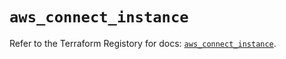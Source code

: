 # `aws_connect_instance`

Refer to the Terraform Registory for docs: [`aws_connect_instance`](https://registry.terraform.io/providers/hashicorp/aws/5.21.0/docs/resources/connect_instance).
